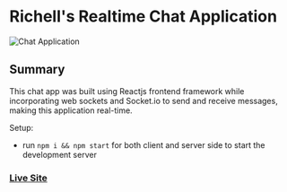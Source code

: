 # Richell's Realtime Chat Application

![Chat Application](https://cdn.dribbble.com/users/420317/screenshots/6195864/friend.jpg)

## Summary

This chat app was built using Reactjs frontend framework while incorporating web sockets and Socket.io to send and receive messages, making this application real-time. 

Setup:
- run ```npm i && npm start``` for both client and server side to start the development server

### [Live Site](https://rb-chat-room.herokuapp.com)
